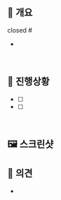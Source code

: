 ## 🔎 개요

closed #

-

<br/>

## 📝 진행상황

- [ ]
- [ ]

<br/>

## 🖼 스크린샷

## 💬 의견 <!-- PR 관련 코멘트, 관련 이슈, 토의 및 공유할 내용 -->

-